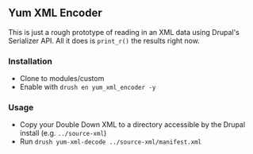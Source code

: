 ## Yum XML Encoder

This is just a rough prototype of reading in an XML data using Drupal's
Serializer API. All it does is `print_r()` the results right now.

### Installation
- Clone to modules/custom
- Enable with `drush en yum_xml_encoder -y`

### Usage
- Copy your Double Down XML to a directory accessible by the Drupal install 
(e.g. `../source-xml`)
- Run `drush yum-xml-decode ../source-xml/manifest.xml`
